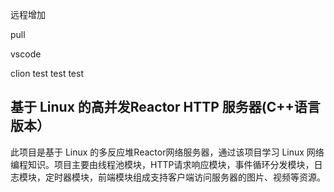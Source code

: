 远程增加

pull

vscode

clion test
test
test
## 基于 Linux 的高并发Reactor HTTP 服务器(C++语言版本）
此项目是基于 Linux 的多反应堆Reactor网络服务器，通过该项目学习 Linux 网络编程知识。项目主要由线程池模块，HTTP请求响应模块，事件循环分发模块，日志模块，定时器模块，前端模块组成支持客户端访问服务器的图片、视频等资源。
